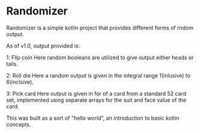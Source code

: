 # Randomizer

Randomizer is a simple kotlin project that provides different forms of rndom output.

As of v1.0, output provided is:

1: Flip coin
Here random booleans are utilized to give output either heads or tails.

2: Roll die
Here a random output is given in the integral range 1(inlusive) to 6(inclsive).

3: Pick card 
Here output is given in for of a card from a standard 52 card set, implemented using separate arrays for the suit and face value of the card.

This was built as a sort of "hello world", an introduction to basic kotlin concepts.
